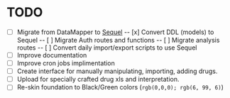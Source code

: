 TODO
====

- [ ] Migrate from DataMapper to [Sequel](http://sequel.jeremyevans.net/)
-- [x] Convert DDL (models) to Sequel
-- [ ] Migrate Auth routes and functions
-- [ ] Migrate analysis routes
-- [ ] Convert daily import/export scripts to use Sequel
- [ ] Improve documentation
- [ ] Improve cron jobs implimentation
- [ ] Create interface for manually manipulating, importing, adding drugs.
- [ ] Upload for specially crafted drug xls and interpretation.
- [ ] Re-skin foundation to Black/Green colors (`rgb(0,0,0); rgb(6, 99, 6)`)
